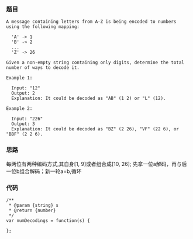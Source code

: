 ### 题目
```
A message containing letters from A-Z is being encoded to numbers using the following mapping:

  'A' -> 1
  'B' -> 2
  ...
  'Z' -> 26

Given a non-empty string containing only digits, determine the total number of ways to decode it.

Example 1:

  Input: "12"
  Output: 2
  Explanation: It could be decoded as "AB" (1 2) or "L" (12).

Example 2:

  Input: "226"
  Output: 3
  Explanation: It could be decoded as "BZ" (2 26), "VF" (22 6), or "BBF" (2 2 6).
```

### 思路
每两位有两种编码方式,其自身[1, 9]或者组合成[10, 26];
先拿一位a解码，再与后一位b组合解码；新一轮a=b,循环

### 代码
```
/**
 * @param {string} s
 * @return {number}
 */
var numDecodings = function(s) {
    
};
```
